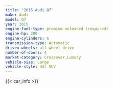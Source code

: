 ```yaml
---
title: "2015 Audi Q7"
make: Audi
model: Q7
year: 2015
engine-fuel-type: premium unleaded (required)
engine-hp: 280
engine-cylinders: 6
transmission-type: Automatic
driven-wheels: all wheel drive
number-of-doors: 4
market-category: Crossover,Luxury
vehicle-size: Large
vehicle-style: 4dr SUV
---
```


{{< car_info >}}
